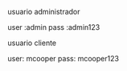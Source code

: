 usuario administrador 


user :admin
pass :admin123

usuario cliente

user: mcooper
pass: mcooper123
